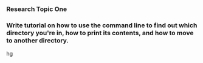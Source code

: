 
### Research Topic One  




### Write tutorial on how to use the command line to find out which directory you're in, how to print its contents, and how to move to another directory.
hg 
